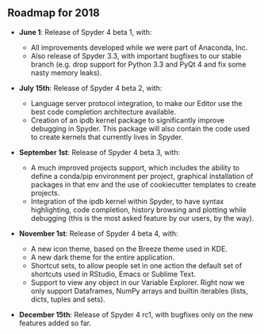 ## Roadmap for 2018

* **June 1**: Release of Spyder 4 beta 1, with:
    - All improvements developed while we were part of Anaconda, Inc.
    - Also release of Spyder 3.3, with important bugfixes to our stable branch (e.g. drop support for Python 3.3 and PyQt 4 and fix some nasty memory leaks).

* **July 15th**: Release of Spyder 4 beta 2, with:
    - Language server protocol integration, to make our Editor use the best code completion architecture available.
    - Creation of an ipdb kernel package to significantly improve debugging in Spyder. This package will also contain the code used to create kernels that currently lives in Spyder.

* **September 1st**: Release of Spyder 4 beta 3, with:
    - A much improved projects support, which includes the ability to define a conda/pip environment per project, graphical installation of packages in that env and the use of cookiecutter templates to create projects.
    - Integration of the ipdb kernel within Spyder, to have syntax highlighting, code completion, history browsing and plotting while debugging (this is the most asked feature by our users, by the way).

* **November 1st**: Release of Spyder 4 beta 4, with:
    - A new icon theme, based on the Breeze theme used in KDE.
    - A new dark theme for the entire application.
    - Shortcut sets, to allow people set in one action the default set of shortcuts used in RStudio, Emacs or Sublime Text.
    - Support to view any object in our Variable Explorer. Right now we only support Dataframes, NumPy arrays and builtin iterables (lists, dicts, tuples and sets).

* **December 15th**: Release of Spyder 4 rc1, with bugfixes only on the new features added so far.